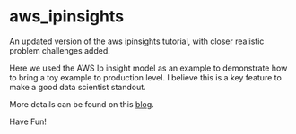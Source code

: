 # aws_ipinsights
An updated version of the aws ipinsights tutorial, with closer realistic problem challenges added. 

Here we used the AWS Ip insight model as an example to demonstrate how to bring a toy example to production level. I believe this is a key feature to make a good data scientist standout.

More details can be found on this [blog](https://medium.com/p/6e8067227ceb/edit). 

Have Fun!
